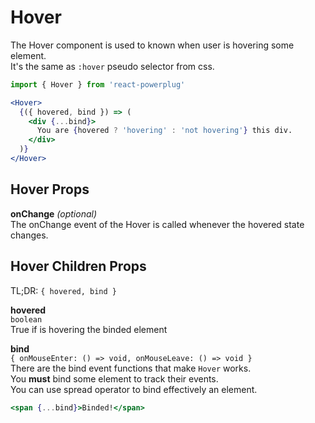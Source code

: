 # Hover

The Hover component is used to known when user is hovering some element.  
It's the same as `:hover` pseudo selector from css.

```js
import { Hover } from 'react-powerplug'
```

```jsx
<Hover>
  {({ hovered, bind }) => (
    <div {...bind}>
      You are {hovered ? 'hovering' : 'not hovering'} this div.
    </div>
  )}
</Hover>
```

## Hover Props

**onChange** _(optional)_  
The onChange event of the Hover is called whenever the hovered state changes.

## Hover Children Props

TL;DR: `{ hovered, bind }`

**hovered**  
`boolean`  
True if is hovering the binded element

**bind**  
`{ onMouseEnter: () => void, onMouseLeave: () => void }`  
There are the bind event functions that make `Hover` works.  
You **must** bind some element to track their events.  
You can use spread operator to bind effectively an element.

```jsx
<span {...bind}>Binded!</span>
```
